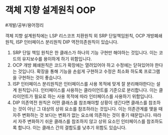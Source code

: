 # 객체 지향 설계원칙 OOP 
#개발/공부/용어정리

 객체 지향 설계원칙에는 LSP 리스코프 치환원칙 외 SRP 단일책임원칙, OCP 개방폐쇄원칙, ISP 인터페이스 분리원칙 DIP 역전의존원칙이 있습니다. 
1. SRP 단일 책임 원칙은 한 클래스가 하나의 기능 구현만 해야하는 것입니다. 이는 코드의 유지보수를 용이하게 하기 위함입니다. 
2. OCP 개방 폐쇄원칙은 코드가 확장에는 열려있어야 하고 수정에는 닫혀있어야 한다는 것입니다. 확장을 통해 기능을 손쉽게 구현하고 수정은 최소화 하도록 프로그램을 구현하는 것이 좋습니다. 
3. ISP 인터페이스 분리원칙은 인터페이스를 사용 목적에 맞게 잘 분리해야한다는 설계 원칙입니다. 인터페이스를 사용하는 클라이언트를 기준으로 분리합니다. 이는 클라이언트가 필요로 하는 사용 목적에 따라 인터페이스를 사용하기 위함입니다. 
4. DIP 의존역전 원칙은 어떤 클래스를 참조해야할 상황이 생긴다면 클래스를 참조하는 것이 아닌 그 대상의 상위 요소를 참조하라는 것입니다. 이는 의존관계를 맺을 때 자주 변화하는 것 보다는 변화가 없는 요소에 의존하는 것이 좋기 때문입니다. 따라서 자주 변화하기 쉬운 클래스를 참조하지 않고 상위 요소인 인터페이스를 참조하도록 합니다. 이는 클래스 간의 결합도를 낮추기 위함도 있습니다. 